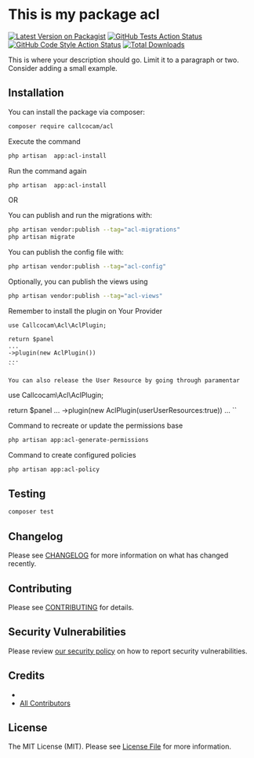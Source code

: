 # This is my package acl

[![Latest Version on Packagist](https://img.shields.io/packagist/v/callcocam/acl.svg?style=flat-square)](https://packagist.org/packages/callcocam/acl)
[![GitHub Tests Action Status](https://img.shields.io/github/actions/workflow/status/callcocam/acl/run-tests.yml?branch=main&label=tests&style=flat-square)](https://github.com/callcocam/acl/actions?query=workflow%3Arun-tests+branch%3Amain)
[![GitHub Code Style Action Status](https://img.shields.io/github/actions/workflow/status/callcocam/acl/fix-php-code-style-issues.yml?branch=main&label=code%20style&style=flat-square)](https://github.com/callcocam/acl/actions?query=workflow%3A"Fix+PHP+code+style+issues"+branch%3Amain)
[![Total Downloads](https://img.shields.io/packagist/dt/callcocam/acl.svg?style=flat-square)](https://packagist.org/packages/callcocam/acl)



This is where your description should go. Limit it to a paragraph or two. Consider adding a small example.

## Installation

You can install the package via composer:

```bash
composer require callcocam/acl
```
Execute the command

```bash
php artisan  app:acl-install
``` 

Run the command again

```bash
php artisan  app:acl-install
```

OR

You can publish and run the migrations with:

```bash
php artisan vendor:publish --tag="acl-migrations"
php artisan migrate
```

You can publish the config file with:

```bash
php artisan vendor:publish --tag="acl-config"
```

Optionally, you can publish the views using

```bash
php artisan vendor:publish --tag="acl-views"
```

Remember to install the plugin on Your Provider

```
use Callcocam\Acl\AclPlugin;

return $panel
...
->plugin(new AclPlugin())
...
``

You can also release the User Resource by going through paramentar
```
use Callcocam\Acl\AclPlugin;

return $panel
...
->plugin(new AclPlugin(userUserResources:true))
...
``


Command to recreate or update the permissions base

```bash
php artisan app:acl-generate-permissions
```

Command to create configured policies

```bash
php artisan app:acl-policy
```


## Testing

```bash
composer test
```

## Changelog

Please see [CHANGELOG](CHANGELOG.md) for more information on what has changed recently.

## Contributing

Please see [CONTRIBUTING](.github/CONTRIBUTING.md) for details.

## Security Vulnerabilities

Please review [our security policy](../../security/policy) on how to report security vulnerabilities.

## Credits

- [](https://github.com/callcocam)
- [All Contributors](../../contributors)

## License

The MIT License (MIT). Please see [License File](LICENSE.md) for more information.
